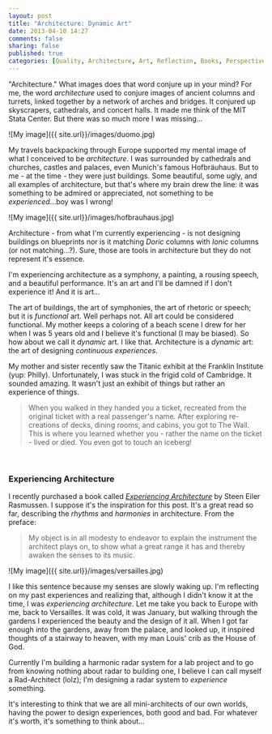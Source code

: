 ```yaml
---
layout: post
title: "Architecture: Dynamic Art"
date: 2013-04-10 14:27
comments: false
sharing: false
published: true
categories: [Quality, Architecture, Art, Reflection, Books, Perspective]
---
```


"Architecture." What images does that word conjure up in your mind? For me, the word _architecture_ used to conjure images of ancient columns and turrets, linked together by a network of arches and bridges. It conjured up skyscrapers, cathedrals, and concert halls. It made me think of the MIT Stata Center. But there was so much more I was missing...

![My image]({{ site.url}}/images/duomo.jpg) 

My travels backpacking through Europe supported my mental image of what I conceived to be _architecture_. I was surrounded by cathedrals and churches, castles and palaces, even Munich's famous Hofbräuhaus. But to me - at the time - they were just buildings. Some beautiful, some ugly, and all examples of architecture, but that's where my brain drew the line: it was something to be admired or appreciated, not something to be _experienced_...boy was I wrong!

<!-- more -->

![My image]({{ site.url}}/images/hofbrauhaus.jpg)

Architecture - from what I'm currently experiencing - is not  designing buildings on blueprints nor is it matching _Doric_ columns with _Ionic_ columns (or not matching...?). Sure, those are tools in architecture but they do not represent it's essence. 

I'm experiencing architecture as a symphony, a painting, a rousing speech, and a beautiful performance. It's an art and I'll be damned if I don't experience it! And it is art... 

The art of buildings, the art of symphonies, the art of rhetoric or speech; but it is _functional_ art. Well perhaps not. All art could be considered functional. My mother keeps a coloring of a beach scene I drew for her when I was 5 years old and I believe it's functional (I may be biased). So how about we call it _dynamic_ art. I like that. Architecture is a _dynamic_ art: the art of designing _continuous experiences_.

My mother and sister recently saw the Titanic exhibit at the Franklin Institute (yup: Philly). Unfortunately, I was stuck in the frigid cold of Cambridge. It sounded amazing. It wasn't just an exhibit of things but rather an experience of things.

>When you walked in they handed you a ticket, recreated from the original ticket with a real passenger's name. After exploring re-creations of decks, dining rooms, and cabins, you got to The Wall. This is where you learned whether you - rather the name on the ticket - lived or died. You even got to touch an iceberg!


<br />


### Experiencing Architecture
I recently purchased a book called <a href='http://www.amazon.com/Experiencing-Architecture-Steen-Eiler-Rasmussen/dp/0262680025' target='_BLANK'>_Experiencing Architecture_</a> by Steen Eiler Rasmussen. I suppose it's the inspiration for this post. It's a great read so far, describing the _rhythms_ and _harmonies_ in architecture. From the preface:

>My object is in all modesty to endeavor to explain the instrument the architect plays on, to show what a great range it has and thereby awaken the senses to its music.

![My image]({{ site.url}}/images/versailles.jpg)

I like this sentence because my senses are slowly waking up. I'm reflecting on my past experiences and realizing that, although I didn't know it at the time, I was _experiencing architecture_. Let me take you back to Europe with me, back to Versailles. It was cold, it was January, but walking through the gardens I experienced the beauty and the design of it all. When I got far enough into the gardens, away from the palace, and looked up, it inspired thoughts of a stairway to heaven, with my man Louis' crib as the House of God. 

Currently I'm building a harmonic radar system for a lab project and to go from knowing nothing about radar to building one, I believe I can call myself a Rad-Architect (lolz); I'm designing a radar system to _experience_ something. 

It's interesting to think that we are all mini-architects of our own worlds, having the power to design experiences, both good and bad. For whatever it's worth, it's something to think about...

